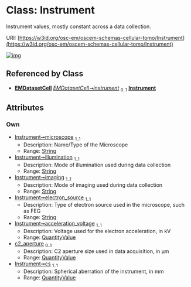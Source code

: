 
# Class: Instrument

Instrument values, mostly constant across a data collection.

URI: [https://w3id.org/osc-em/oscem-schemas-cellular-tomo/Instrument](https://w3id.org/osc-em/oscem-schemas-cellular-tomo/Instrument)


[![img](https://yuml.me/diagram/nofunky;dir:TB/class/[QuantityValue],[QuantityValue]<cs%201..1-++[Instrument&#124;microscope:string;illumination:string;imaging:string;electron_source:string],[QuantityValue]<c2_aperture%200..1-++[Instrument],[QuantityValue]<acceleration_voltage%201..1-++[Instrument],[EMDatasetCell]++-%20instrument%200..1>[Instrument],[EMDatasetCell])](https://yuml.me/diagram/nofunky;dir:TB/class/[QuantityValue],[QuantityValue]<cs%201..1-++[Instrument&#124;microscope:string;illumination:string;imaging:string;electron_source:string],[QuantityValue]<c2_aperture%200..1-++[Instrument],[QuantityValue]<acceleration_voltage%201..1-++[Instrument],[EMDatasetCell]++-%20instrument%200..1>[Instrument],[EMDatasetCell])

## Referenced by Class

 *  **[EMDatasetCell](EMDatasetCell.md)** *[EMDatasetCell➞instrument](EMDatasetCell_instrument.md)*  <sub>0..1</sub>  **[Instrument](Instrument.md)**

## Attributes


### Own

 * [Instrument➞microscope](Instrument_microscope.md)  <sub>1..1</sub>
     * Description: Name/Type of the Microscope
     * Range: [String](types/String.md)
 * [Instrument➞illumination](Instrument_illumination.md)  <sub>1..1</sub>
     * Description: Mode of illumination used during data collection
     * Range: [String](types/String.md)
 * [Instrument➞imaging](Instrument_imaging.md)  <sub>1..1</sub>
     * Description: Mode of imaging used during data collection
     * Range: [String](types/String.md)
 * [Instrument➞electron_source](Instrument_electron_source.md)  <sub>1..1</sub>
     * Description: Type of electron source used in the microscope, such as FEG
     * Range: [String](types/String.md)
 * [Instrument➞acceleration_voltage](Instrument_acceleration_voltage.md)  <sub>1..1</sub>
     * Description: Voltage used for the electron acceleration, in kV
     * Range: [QuantityValue](QuantityValue.md)
 * [c2_aperture](c2_aperture.md)  <sub>0..1</sub>
     * Description: C2 aperture size used in data acquisition, in µm
     * Range: [QuantityValue](QuantityValue.md)
 * [Instrument➞cs](Instrument_cs.md)  <sub>1..1</sub>
     * Description: Spherical aberration of the instrument, in mm
     * Range: [QuantityValue](QuantityValue.md)

